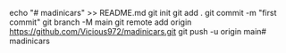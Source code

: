 echo "# madinicars" >> README.md
git init
git add .
git commit -m "first commit"
git branch -M main
git remote add origin https://github.com/Vicious972/madinicars.git
git push -u origin main# madinicars
